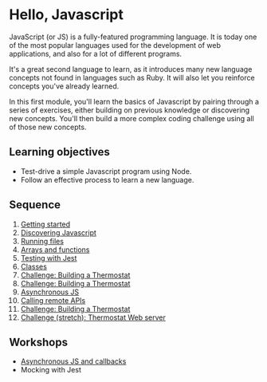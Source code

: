 # Hello, Javascript

JavaScript (or JS) is a fully-featured programming language. It is today one of the most popular languages used for the development of web applications, and also for a lot of different programs.

It's a great second language to learn, as it introduces many new language concepts not found in languages such as Ruby. It will also let you reinforce concepts you've already learned.

In this first module, you'll learn the basics of Javascript by pairing through a series of exercises, either building on previous knowledge or discovering new concepts. You'll then build a more complex coding challenge using all of those new concepts.

## Learning objectives

* Test-drive a simple Javascript program using Node.
* Follow an effective process to learn a new language.

## Sequence

1. [Getting started](contents/1-getting-started.md)
2. [Discovering Javascript](contents/2-discovering-js.md)
3. [Running files](contents/3-running-js-files.md)
4. [Arrays and functions](contents/4-arrays.md)
5. [Testing with Jest](contents/5-testing-with-jest.md)
6. [Classes](contents/6-classes.md)
7. [Challenge: Building a Thermostat](contents/7-thermostat.md)
8. [Challenge: Building a Thermostat](contents/7b-thermostat-ui.md)
9. [Asynchronous JS](contents/8-async.md)
10. [Calling remote APIs](contents/9-calling-apis.md)
11. [Challenge: Building a Thermostat](contents/10-weather-api.md)
12. [Challenge (stretch): Thermostat Web server](contents/11-thermostat-web.md)

## Workshops

 * [Asynchronous JS and callbacks](./workshops/async-js-and-callbacks)
 * Mocking with Jest